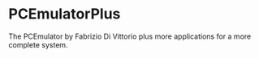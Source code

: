 # PCEmulatorPlus
The PCEmulator by Fabrizio Di Vittorio plus more applications for a more complete system.
